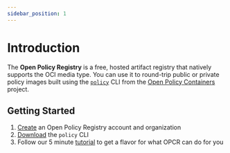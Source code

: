 ```yaml
---
sidebar_position: 1
---
```


# Introduction

The **Open Policy Registry** is a free, hosted artifact registry that natively supports the OCI media type. You can use it to round-trip public or private policy images built using the [`policy`](https://github.com/opcr-io/policy) CLI from the [Open Policy Containers](https://www.openpolicycontainers.com) project.

## Getting Started

1. [Create](/docs/opcr/create-account) an Open Policy Registry account and organization
2. [Download](/docs/cli/download) the `policy` CLI
3. Follow our 5 minute [tutorial](/docs/tutorial) to get a flavor for what OPCR can do for you

